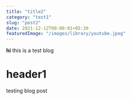 ```yaml
---
title: "title2"
category: "test1"
slug: "post2"
date: 2021-12-12T00:00:01+05:30
featuredImage: "/images/library/youtube.jpeg"
---
```


**hi** this is a test blog

# header1

testing blog post
